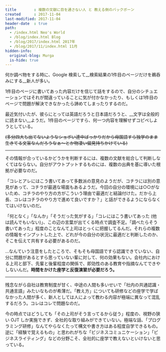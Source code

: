 ```yaml
---
title        : 複数の文献に目を通さない人 と 教える側のバックボーン
created      : 2017-11-04
last-modified: 2017-11-04
header-date  : true
path:
  - /index.html Neo's World
  - /blog/index.html Blog
  - /blog/2017/index.html 2017年
  - /blog/2017/11/index.html 11月
hidden-info:
  original-blog: Murga
  is-hide: true
---
```


何か調べ物をする時に、Google 検索して__検索結果の1件目のページだけを鵜呑みにする__新人が多い。

1件目のページに書いてあった内容だけを信じて話をするので、自分のシチュエーションではそれが間違っていることに気が付かなかったり、もしくは1件目のページで問題が解決できなかったら諦めてしまったりするのだ。

最近気付いたが、彼らにとっては英語だろうと日本語だろうと、__文字は全般的に読まない__ようだ。1件目のページですら、何一つ内容を理解せずコピペしようとしている。

~~(多分四大も出てないようなショボい連中ばっかりだから母国語すら独学のまま生きてる文盲なんだろうなぁ～とか物凄い偏見持ちかけている)~~

---

その情報が合っているかどうかを判断するには、複数の文献を総合して判断しなくてはならない。自分がアウトプットするものには、複数の出典を基に導いた根拠が必要なのだ。

「コレとアレにはこう書いてあって多数派の意見のようだが、コチラには別の意見があって、コチラが最適な場面もあるようだ。今回の自分の環境には○○がないため、コチラのやり方の方がこういう理由で最適だと結論付けた。だから上長、コレはコチラのやり方で進めて良いですか？」と話ができるようにならなくてはいけないのだ。

「何となく」「なんか」「そうだった気がする」「コレにはこう書いてあった (他は読んでもいない)」、この辺の言葉が出てくる時点で調査不足。「調べたらそう書いてあった」程度のことなんて上司はとっくに把握してるんだ。それらの複数の情報をインプットした上で、どれが今の自分の状況に最適だと判断したのか、そこを伝えて共有する必要があるのだ。

…なんていう注意をしたところで、そもそも母国語ですら認識できていない、自分に問題があるとすら思っていない輩に対して、何の効果もない。会社内における上司と部下、先輩と後輩程度の関係で、即効性のある教育や指摘なんてできやしないんだ。__時間をかけた座学と反復演習が必要だろう。__

---

残念ながら自社は教育制度が甘く、中途の人間も多いせいで「社内の共通認識・共通言語」みたいなものが希薄だ。「教え方」についても研修などの座学で学ばなかった人間が多く、新人としては人によって教わる内容が極端に異なって混乱するだろう。コレはコレで問題なのだ。

今の時点ではどうしても「その上司がそう言ってるから従う」程度の、視野の狭い OJT しか実施できず、全社的な取り組みができていない。極端な話、「プログラミング研修」なんてやらなくたって構文や書き方はある程度自学できるもの。逆に「経験で覚えるもの」と思われがちな「ビジネスコミュニケーション」「ビジネスライティング」などの分野こそ、全社的に座学で教えないといけないと思っている。
